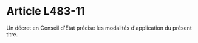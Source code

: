 # Article L483-11

Un décret en Conseil d'Etat précise les modalités d'application du présent titre.
